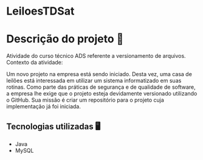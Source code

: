 # LeiloesTDSat

# Descrição do projeto 📝

Atividade do curso técnico ADS referente a versionamento de arquivos. Contexto da atividade:

Um novo projeto na empresa está sendo iniciado. Desta vez, uma casa de leilões está interessada em utilizar um sistema informatizado em suas rotinas. Como parte das práticas de segurança e de qualidade de software, a empresa lhe exige que o projeto esteja devidamente versionado utilizando o GitHub. Sua missão é criar um repositório para o projeto cuja implementação já foi iniciada.

## Tecnologias utilizadas 🖥
- Java
- MySQL
